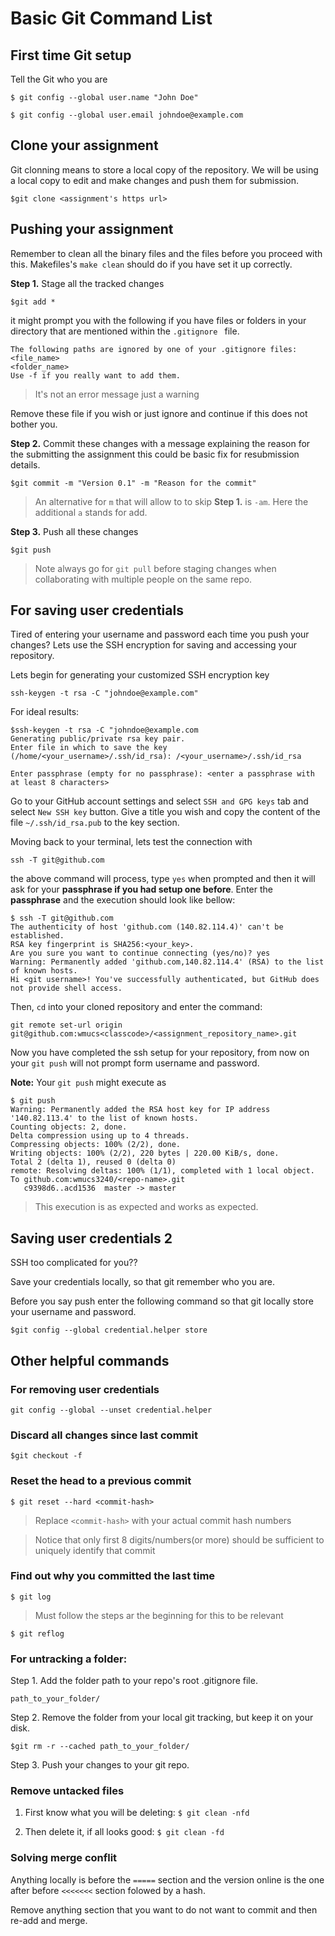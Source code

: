 # Basic Git Command List

## First time Git setup

Tell the Git who you are

`$ git config --global user.name "John Doe" `

`$ git config --global user.email johndoe@example.com `

## Clone your assignment

Git clonning means to store a local copy of the repository. We will be using a local copy to edit and make changes and push them for submission.

`$git clone <assignment's https url>`

## Pushing your assignment

Remember to clean all the binary files and the files before you proceed with this. Makefiles's `make clean` should do if you have set it up correctly.

**Step 1.** Stage all the tracked changes

` $git add * `

it might prompt you with the following if you have files or folders in your directory that are mentioned within the `.gitignore ` file.

```
The following paths are ignored by one of your .gitignore files:
<file_name>
<folder_name>
Use -f if you really want to add them.
```
> It's not an error message just a warning

Remove these file if you wish or just ignore and continue if this does not bother you. 

**Step 2.** Commit these changes with a message explaining the reason for the submitting the assignment this could be basic fix for resubmission details.

` $git commit -m "Version 0.1" -m "Reason for the commit" `

>An alternative for `m` that will allow to to skip **Step 1.** is `-am`. Here the additional `a` stands for add.

**Step 3.** Push all these changes

` $git push `

> Note always go for `git pull` before staging changes when collaborating with multiple people on the same repo.

## For saving user credentials

Tired of entering your username and password each time you push your changes? Lets use the SSH encryption for saving and accessing your repository.

Lets begin for generating your customized SSH encryption key

`ssh-keygen -t rsa -C "johndoe@example.com" `


For ideal results:

```
$ssh-keygen -t rsa -C "johndoe@example.com
Generating public/private rsa key pair.
Enter file in which to save the key (/home/<your_username>/.ssh/id_rsa): /<your_username>/.ssh/id_rsa

Enter passphrase (empty for no passphrase): <enter a passphrase with at least 8 characters>
```
Go to your GitHub account settings and select `SSH and GPG keys` tab and select `New SSH key` button. Give a title you wish and copy the content of the file `~/.ssh/id_rsa.pub` to the key section.

Moving back to your terminal, lets test the connection with 

`ssh -T git@github.com`

the above command will process, type `yes` when prompted and then it will ask for your **passphrase if you had setup one before**. Enter the **passphrase** and the execution should look like bellow:

```
$ ssh -T git@github.com
The authenticity of host 'github.com (140.82.114.4)' can't be established.
RSA key fingerprint is SHA256:<your_key>.
Are you sure you want to continue connecting (yes/no)? yes
Warning: Permanently added 'github.com,140.82.114.4' (RSA) to the list of known hosts.
Hi <git username>! You've successfully authenticated, but GitHub does not provide shell access.
```

Then, `cd` into your cloned repository and enter the command:

`git remote set-url origin git@github.com:wmucs<classcode>/<assignment_repository_name>.git`

Now you have completed the ssh setup for your repository, from now on your `git push` will not prompt form username and password. 

**Note:** Your `git push` might execute as 

```
$ git push
Warning: Permanently added the RSA host key for IP address '140.82.113.4' to the list of known hosts.
Counting objects: 2, done.
Delta compression using up to 4 threads.
Compressing objects: 100% (2/2), done.
Writing objects: 100% (2/2), 220 bytes | 220.00 KiB/s, done.
Total 2 (delta 1), reused 0 (delta 0)
remote: Resolving deltas: 100% (1/1), completed with 1 local object.
To github.com:wmucs3240/<repo-name>.git
   c9398d6..acd1536  master -> master
```

> This execution is as expected and works as expected.

## Saving user credentials 2

SSH too complicated for you??

Save your credentials locally, so that git remember who you are.

Before you say push enter the following command so that git locally store your username and password.

`$git config --global credential.helper store`


## Other helpful commands

### For removing user credentials

`git config --global --unset credential.helper`

### Discard all changes since last commit

` $git checkout -f `

### Reset the head to a previous commit

`$ git reset --hard <commit-hash>`
> Replace `<commit-hash>` with your actual commit hash numbers

> Notice that only first 8 digits/numbers(or more) should be sufficient to  uniquely identify that commit


### Find out why you committed the last time

`$ git log `

> Must follow the steps ar the beginning for this to be relevant

`$ git reflog`

### For untracking a folder:

Step 1. Add the folder path to your repo's root .gitignore file. 

`path_to_your_folder/ `

Step 2. Remove the folder from your local git tracking, but keep it on your disk.

` $git rm -r --cached path_to_your_folder/ `

Step 3. Push your changes to your git repo.


### Remove untacked files

1. First know what you will be deleting: `$ git clean -nfd`

1. Then delete it, if all looks good: `$ git clean -fd `

### Solving merge conflit

Anything locally is before the `=====` section and the version online is the one after before `<<<<<<<` section folowed by a hash.

Remove anything section that you want to do not want to commit and then re-add and merge.